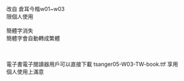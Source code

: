改自 倉耳今楷w01~w03 <br>
限個人使用 <br>
 <br>
簡體字消失  <br>
簡體字會自動轉成繁體 <br>

 <br>
 <br>
電子書電子閱讀器用戶可以直接下載 tsanger05-W03-TW-book.ttf 享用 <br>
個人使用上滿意
